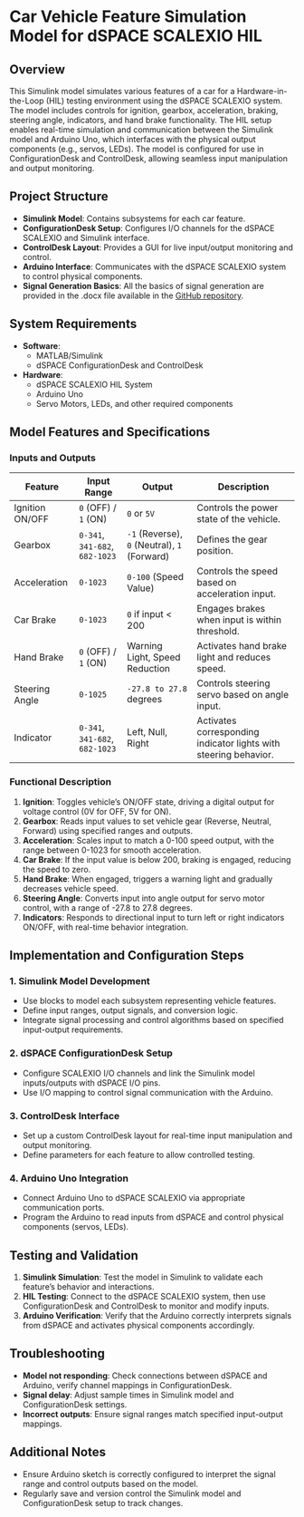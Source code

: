 # Car Vehicle Feature Simulation Model for dSPACE SCALEXIO HIL

## Overview

This Simulink model simulates various features of a car for a Hardware-in-the-Loop (HIL) testing environment using the dSPACE SCALEXIO system. The model includes controls for ignition, gearbox, acceleration, braking, steering angle, indicators, and hand brake functionality. The HIL setup enables real-time simulation and communication between the Simulink model and Arduino Uno, which interfaces with the physical output components (e.g., servos, LEDs). The model is configured for use in ConfigurationDesk and ControlDesk, allowing seamless input manipulation and output monitoring.

## Project Structure

- **Simulink Model**: Contains subsystems for each car feature.
- **ConfigurationDesk Setup**: Configures I/O channels for the dSPACE SCALEXIO and Simulink interface.
- **ControlDesk Layout**: Provides a GUI for live input/output monitoring and control.
- **Arduino Interface**: Communicates with the dSPACE SCALEXIO system to control physical components.
- **Signal Generation Basics**: All the basics of signal generation are provided in the .docx file available in the [GitHub repository](https://github.com/thippeswammy/dSPACE/tree/main/dSPACE_Basics).


## System Requirements

- **Software**:
  - MATLAB/Simulink
  - dSPACE ConfigurationDesk and ControlDesk
- **Hardware**:
  - dSPACE SCALEXIO HIL System
  - Arduino Uno
  - Servo Motors, LEDs, and other required components

## Model Features and Specifications

### Inputs and Outputs

| Feature          | Input Range                | Output                  | Description                                                               |
|------------------|----------------------------|-------------------------|---------------------------------------------------------------------------|
| Ignition ON/OFF  | `0` (OFF) / `1` (ON)       | `0` or `5V`            | Controls the power state of the vehicle.                                 |
| Gearbox          | `0-341`, `341-682`, `682-1023` | `-1` (Reverse), `0` (Neutral), `1` (Forward) | Defines the gear position.                       |
| Acceleration     | `0-1023`                   | `0-100` (Speed Value)   | Controls the speed based on acceleration input.                           |
| Car Brake        | `0-1023`                   | `0` if input < 200      | Engages brakes when input is within threshold.                            |
| Hand Brake       | `0` (OFF) / `1` (ON)       | Warning Light, Speed Reduction | Activates hand brake light and reduces speed.   |
| Steering Angle   | `0-1025`                   | `-27.8 to 27.8` degrees | Controls steering servo based on angle input.                             |
| Indicator        | `0-341`, `341-682`, `682-1023` | Left, Null, Right     | Activates corresponding indicator lights with steering behavior.          |

### Functional Description

1. **Ignition**: Toggles vehicle’s ON/OFF state, driving a digital output for voltage control (0V for OFF, 5V for ON).
2. **Gearbox**: Reads input values to set vehicle gear (Reverse, Neutral, Forward) using specified ranges and outputs.
3. **Acceleration**: Scales input to match a 0-100 speed output, with the range between 0-1023 for smooth acceleration.
4. **Car Brake**: If the input value is below 200, braking is engaged, reducing the speed to zero.
5. **Hand Brake**: When engaged, triggers a warning light and gradually decreases vehicle speed.
6. **Steering Angle**: Converts input into angle output for servo motor control, with a range of -27.8 to 27.8 degrees.
7. **Indicators**: Responds to directional input to turn left or right indicators ON/OFF, with real-time behavior integration.

## Implementation and Configuration Steps

### 1. Simulink Model Development

   - Use blocks to model each subsystem representing vehicle features.
   - Define input ranges, output signals, and conversion logic.
   - Integrate signal processing and control algorithms based on specified input-output requirements.

### 2. dSPACE ConfigurationDesk Setup

   - Configure SCALEXIO I/O channels and link the Simulink model inputs/outputs with dSPACE I/O pins.
   - Use I/O mapping to control signal communication with the Arduino.

### 3. ControlDesk Interface

   - Set up a custom ControlDesk layout for real-time input manipulation and output monitoring.
   - Define parameters for each feature to allow controlled testing.

### 4. Arduino Uno Integration

   - Connect Arduino Uno to dSPACE SCALEXIO via appropriate communication ports.
   - Program the Arduino to read inputs from dSPACE and control physical components (servos, LEDs).

## Testing and Validation

1. **Simulink Simulation**: Test the model in Simulink to validate each feature’s behavior and interactions.
2. **HIL Testing**: Connect to the dSPACE SCALEXIO system, then use ConfigurationDesk and ControlDesk to monitor and modify inputs.
3. **Arduino Verification**: Verify that the Arduino correctly interprets signals from dSPACE and activates physical components accordingly.

## Troubleshooting

- **Model not responding**: Check connections between dSPACE and Arduino, verify channel mappings in ConfigurationDesk.
- **Signal delay**: Adjust sample times in Simulink model and ConfigurationDesk settings.
- **Incorrect outputs**: Ensure signal ranges match specified input-output mappings.

## Additional Notes

- Ensure Arduino sketch is correctly configured to interpret the signal range and control outputs based on the model.
- Regularly save and version control the Simulink model and ConfigurationDesk setup to track changes.


